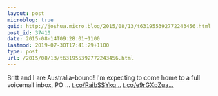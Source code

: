 ```yaml
---
layout: post
microblog: true
guid: http://joshua.micro.blog/2015/08/13/t631955392772243456.html
post_id: 37410
date: 2015-08-14T09:28:01+1100
lastmod: 2019-07-30T17:41:29+1100
type: post
url: /2015/08/13/t631955392772243456.html
---
```

Britt and I are Australia-bound! I'm expecting to come home to a full voicemail inbox, PO … [t.co/RaibSSYkq...](http://t.co/RaibSSYkqQ) [t.co/e9rGXpZua...](http://t.co/e9rGXpZuaQ)
